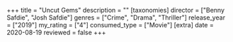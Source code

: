 +++
title = "Uncut Gems"
description = ""
[taxonomies]
director = ["Benny Safdie", "Josh Safdie"] 
genres = ["Crime", "Drama", "Thriller"]
release_year = ["2019"]
my_rating = ["4"]
consumed_type = ["Movie"]
[extra]
date = 2020-08-19
reviewed = false
+++
